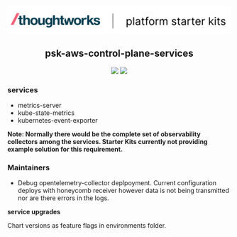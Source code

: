 <div align="center">
	<p>
	<img alt="Thoughtworks Logo" src="https://raw.githubusercontent.com/twplatformlabs/static/master/psk_banner.png" width=800 />
	<h2>psk-aws-control-plane-services</h2>
	<a href="https://opensource.org/licenses/MIT"><img src="https://img.shields.io/github/license/twplatformlabs/psk-aws-control-plane-services"></a> <a href="https://aws.amazon.com"><img src="https://img.shields.io/badge/-deployed-blank.svg?style=social&logo=amazon"></a>
	</p>
</div>

### services

* metrics-server
* kube-state-metrics
* kubernetes-event-exporter

__Note: Normally there would be the complete set of observability collectors among the services. Starter Kits currently not providing example solution for this requirement.__  

### Maintainers

- Debug opentelemetry-collector deplpoyment. Current configuration deploys with honeycomb receiver however data is not being transmitted nor are there errors in the logs.  

**service upgrades**  

Chart versions as feature flags in environments folder.  
